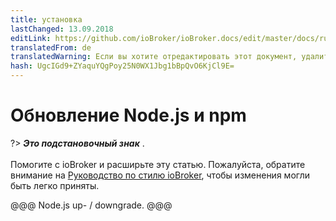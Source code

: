 ```yaml
---
title: установка
lastChanged: 13.09.2018
editLink: https://github.com/ioBroker/ioBroker.docs/edit/master/docs/ru/install/updatenode.md
translatedFrom: de
translatedWarning: Если вы хотите отредактировать этот документ, удалите поле «translationFrom», в противном случае этот документ будет снова автоматически переведен
hash: UgcIGd9+ZYaquYQgPoy25N0WX1Jbg1bBpQvO6KjCl9E=
---
```

# Обновление Node.js и npm
?> ***Это подстановочный знак*** . <br><br> Помогите с ioBroker и расширьте эту статью. Пожалуйста, обратите внимание на [Руководство по стилю ioBroker](community/styleguidedoc), чтобы изменения могли быть легко приняты.

@@@ Node.js up- / downgrade. @@@